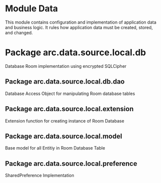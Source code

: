 # Module Data

This module contains configuration and implementation of application data and business logic. It
rules how application data must be created, stored, and changed.

# Package arc.data.source.local.db

Database Room implementation using encrypted SQLCipher

## Package arc.data.source.local.db.dao

Database Access Object for manipulating Room database tables

## Package arc.data.source.local.extension

Extension function for creating instance of Room Database

## Package arc.data.source.local.model

Base model for all Entitiy in Room Database Table

## Package arc.data.source.local.preference

SharedPreference Implementation